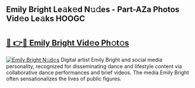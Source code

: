 ## Emily Bright Le𝚊k𝚎d N𝚞𝚍es - Part-AZa Photos Vid𝚎o Le𝚊ks HOOGC

# <h2><a href="http://fbbm2ho.evod.top/?m=Emily+Bright">🔗 👉🔴 Emily Bright Vid𝚎o Ph𝚘t𝚘s</a></h2>

[![Emily Bright N𝚞d𝚎s](https://i.imgur.com/8V9OHl7.gif)](http://fbbm2ho.evod.top/?m=Emily+Bright)
Digital artist Emily Bright and social media personality, recognized for disseminating dance and lifestyle content via collaborative dance performances and brief videos. The media Emily Bright often sensationalizes the lives of public figures. 
